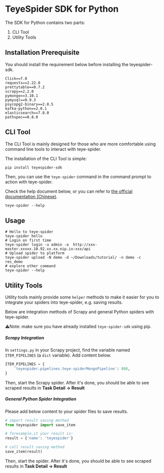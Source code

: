 # TeyeSpider SDK for Python

The SDK for Python contains two parts:
1. CLI Tool
2. Utility Tools

## Installation Prerequisite

You should install the requirement below before installing the teyespider-sdk.
```text
Click==7.0
requests==2.22.0
prettytable==0.7.2
scrapy==2.2.0
pymongo==3.10.1
pymysql==0.9.3
psycopg2-binary==2.8.5
kafka-python==2.0.1
elasticsearch==7.8.0
pathspec==0.8.0
```


## CLI Tool

The CLI Tool is mainly designed for those who are more comfortable using command line tools to interact with teye-spider. 

The installation of the CLI Tool is simple:

```bash
pip install teyespider-sdk
```

Then, you can use the `teye-spider` command in the command prompt to action with teye-spider.

Check the help document below, or you can refer to [the official documentation (Chinese)](https://docs.teye-spider.cn/SDK/CLI.html). 

```
teye-spider --help
```


## Usage
```shell
# Hello to teye-spider
teye-spider hello
# Login on first time
teye-spider login -u admin -a  http://xxx-master.xxxxx.10.92.xx.xx.nip.io:xxx/api
# Upload spider to platform
teye-spider upload -N demo -d ~/Downloads/tutorial/ -n demo -c res_demo
# explore other command
teye-spider --help
```





## Utility Tools

Utility tools mainly provide some `helper` methods to make it easier for you to integrate your spiders into teye-spider, e.g. saving results.

Below are integration methods of Scrapy and general Python spiders with teye-spider.

⚠️Note: make sure you have already installed `teye-spider-sdk` using pip.

##### Scrapy Integration

In `settings.py` in your Scrapy project, find the variable named `ITEM_PIPELINES` (a `dict` variable). Add content below.

```python
ITEM_PIPELINES = {
    'teyespider.pipelines.teye-spiderMongoPipeline': 888,
}
```

Then, start the Scrapy spider. After it's done, you should be able to see scraped results in **Task Detail -> Result**

##### General Python Spider Integration

Please add below content to your spider files to save results.

```python
# import result saving method
from teyespider import save_item

# forexample,it your result is:
result = {'name': 'teyespider'}

# call result saving method
save_item(result)
```

Then, start the spider. After it's done, you should be able to see scraped results in **Task Detail -> Result**
